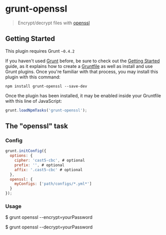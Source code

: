 # grunt-openssl

> Encrypt/decrypt files with <a href="https://www.openssl.org/docs/apps/openssl.html">openssl</a>

## Getting Started
This plugin requires Grunt `~0.4.2`

If you haven't used [Grunt](http://gruntjs.com/) before, be sure to check out the [Getting Started](http://gruntjs.com/getting-started) guide, as it explains how to create a [Gruntfile](http://gruntjs.com/sample-gruntfile) as well as install and use Grunt plugins. Once you're familiar with that process, you may install this plugin with this command:

```shell
npm install grunt-openssl --save-dev
```

Once the plugin has been installed, it may be enabled inside your Gruntfile with this line of JavaScript:

```js
grunt.loadNpmTasks('grunt-openssl');
```

## The "openssl" task

### Config 

```js
grunt.initConfig({
  options: {
    cipher: 'cast5-cbc', # optional
    prefix: '', # optional
    affix: '.cast5-cbc' # optional
  },
  openssl: {
    myConfigs: ['path/configs/*.yml*'] 
  }
});
```

### Usage

$ grunt openssl --encrypt=yourPassword

$ grunt openssl --decrypt=yourPassword
